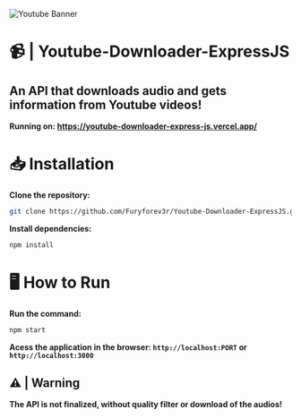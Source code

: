 ![Youtube Banner](https://github.com/Furyforev3r/Youtube-Downloader-ExpressJS/assets/88341564/cbc6cde8-1230-48f7-85ed-75ce1849a66a)
# 📹 | Youtube-Downloader-ExpressJS
**An API that downloads audio and gets information from Youtube videos!**
---
**Running on: https://youtube-downloader-express-js.vercel.app/**
# 📥 Installation
**Clone the repository:**
```bash
git clone https://github.com/Furyforev3r/Youtube-Downloader-ExpressJS.git
```
**Install dependencies:**
```bash
npm install
```
# 🖥️ How to Run
**Run the command:**
```bash
npm start
```
 **Acess the application in the browser: `http://localhost:PORT` or `http://localhost:3000`**

## ⚠️ | Warning
**The API is not finalized, without quality filter or download of the audios!**
